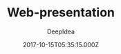 ---
title: Web-presentation
github: https://github.com/deepidea/web-presentation
demo: https://deepidea.github.io/web-presentation/
author: DeepIdea
ssg:
  - Jekyll
cms:
  - No Cms
date: 2017-10-15T05:35:15.000Z
description: Jekyll theme template to create web presentation
stale: true
---